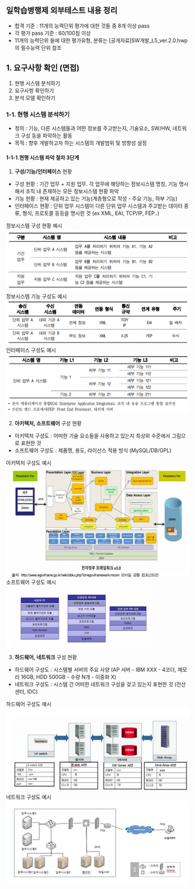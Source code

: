 ## 일학습병행제 외부테스트 내용 정리
- 합격 기준 : 11개의 능력단위 평가에 대한 것들 중 8개 이상 pass
- 각 평가 pass 기준 : 60/100점 이상
- 11개의 능력단위 들에 대한 평가유형, 분류는 [공개자료]SW개발_L5_ver.2.0.hwp 의 필수능력 단위 참조

## 1. 요구사항 확인 (면접)
1. 현행 시스템 분석하기
2. 요구사항 확인하기
3. 분석 모델 확인하기

### 1-1. 현행 시스템 분석하기
- 정의 : 기능, 다른 시스템들과 어떤 정보를 주고받는지, 기술요소, SW/HW, 네트워크 구성 등을 파악하는 활동
- 목적 : 향후 개발하고자 하는 시스템의 개발범위 및 방향성 설정

#### 1-1-1.현행 시스템 파악 절차 3단계
1. **구성/기능/인터페이스** 현황
  - 구성 현황 : 기간 업무 + 지원 업무. 각 업무에 해당하는 정보시스템 명칭, 기능 명시해서 조직 내 존재하는 모든 정보시스템 현황 파악
  - 기능 현황 : 현재 제공하고 있는 기능(계층형으로 작성 - 주요 기능, 하부 기능)
  - 인터페이스 현황 : 단위 업무 시스템이 다른 단위 업무 시스템과 주고받는 데이터 종류, 형식, 프로토콜 등등을 명시한 것 (ex XML, EAI, TCP/IP, FEP..)

정보시스템 구성 현황 예시
![정보시스템 구성 현황](./img1/11111.png)
정보시스템 기능 구성도 예시
![정보시스템 기능 구성도](./img1/11112.png)
인터페이스 구성도 예시
![인터페이스 구성도](./img1/11113.png)

2. **아키텍처, 소프트웨어** 구성 현황
  - 아키텍처 구성도 : 어떠한 기술 요소들을 사용하고 있는지 최상위 수준에서 그림으로 표현한 것
  - 소프트웨어 구성도 : 제품명, 용도, 라이선스 적용 방식 (MySQL/DB/GPL)

아키텍처 구성도 예시
![아키텍처 구성도](./img1/11121.png)
소프트웨어 구성도 예시
![소프트웨어 구성도](./img1/11122.png)

3. **하드웨어, 네트워크** 구성 현황
  - 하드웨어 구성도 : 시스템별 서버의 주요 사양 (AP 서버 - IBM XXX - 4코더, 메모리 16GB, HDD 500GB - 수량 N개 - 이중화 X)
  - 네트워크 구성도 : 시스템 간 어떠한 네트워크 구성을 갖고 있는지 표현한 것 (전산 센터, IDC)

하드웨어 구성도 예시
![하드웨어 구성도](./img1/11131.png)
네트워크 구성도 예시
![네트워크 구성도](./img1/11132.png)
